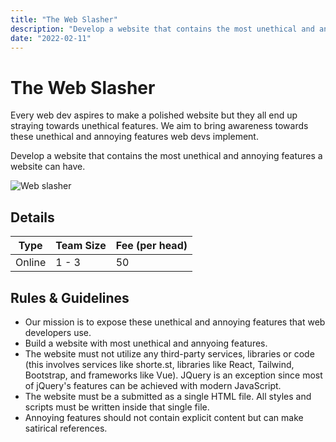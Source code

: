 ```yaml
---
title: "The Web Slasher"
description: "Develop a website that contains the most unethical and annoying features a website can have. "
date: "2022-02-11"
---
```


# The Web Slasher

Every web dev aspires to make a polished website but they all end up straying towards unethical features. We aim to bring awareness towards these unethical and annoying features web devs implement.

Develop a website that contains the most unethical and annoying features a website can have.

<img src="/posters/13.png" alt="Web slasher" class="w-full lg:w-48 object-cover" />

## Details

| Type   | Team Size | Fee (per head) |
| ------ | --------- | -------------- |
| Online | 1 - 3     | 50             |

## Rules & Guidelines

-   Our mission is to expose these unethical and annoying features that web developers use.
-   Build a website with most unethical and annyoing features.
-   The website must not utilize any third-party services, libraries or code (this involves services like shorte.st, libraries like React, Tailwind, Bootstrap, and frameworks like Vue). JQuery is an exception since most of jQuery's features can be achieved with modern JavaScript.
-   The website must be a submitted as a single HTML file. All styles and scripts must be written inside that single file.
-   Annoying features should not contain explicit content but can make satirical references.
